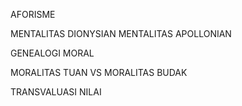   
AFORISME
  
MENTALITAS DIONYSIAN
MENTALITAS APOLLONIAN
  
GENEALOGI MORAL
  
MORALITAS TUAN VS MORALITAS BUDAK
  
TRANSVALUASI NILAI